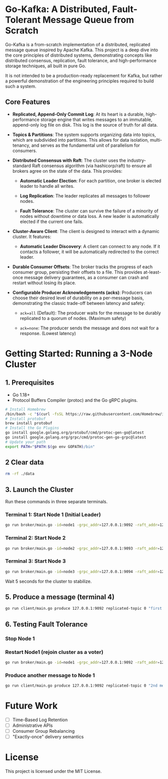 # Go-Kafka: A Distributed, Fault-Tolerant Message Queue from Scratch
Go-Kafka is a from-scratch implementation of a distributed, replicated message queue inspired by Apache Kafka. This project is a deep dive into the core principles of distributed systems, demonstrating concepts like distributed consensus, replication, fault tolerance, and high-performance storage techniques, all built in pure Go.

It is not intended to be a production-ready replacement for Kafka, but rather a powerful demonstration of the engineering principles required to build such a system.

## Core Features
- **Replicated, Append-Only Commit Log**: At its heart is a durable, high-performance storage engine that writes messages to an immutable, append-only log file on disk. This log is the source of truth for all data.

- **Topics & Partitions**: The system supports organizing data into topics, which are subdivided into partitions. This allows for data isolation, multi-tenancy, and serves as the fundamental unit of parallelism for consumers.

- **Distributed Consensus with Raft**: The cluster uses the industry-standard Raft consensus algorithm (via hashicorp/raft) to ensure all brokers agree on the state of the data. This provides:

  - **Automatic Leader Election**: For each partition, one broker is elected leader to handle all writes.

  - **Log Replication**: The leader replicates all messages to follower nodes.

  - **Fault Tolerance**: The cluster can survive the failure of a minority of nodes without downtime or data loss. A new leader is automatically elected if the current one fails.

- **Cluster-Aware Client**: The client is designed to interact with a dynamic cluster. It features:

  - **Automatic Leader Discovery**: A client can connect to any node. If it contacts a follower, it will be automatically redirected to the correct leader.

- **Durable Consumer Offsets**: The broker tracks the progress of each consumer group, persisting their offsets to a file. This provides at-least-once message delivery guarantees, as a consumer can crash and restart without losing its place.

- **Configurable Producer Acknowledgements (acks)**: Producers can choose their desired level of durability on a per-message basis, demonstrating the classic trade-off between latency and safety:

  - `ack=all` (Default): The producer waits for the message to be durably replicated to a quorum of nodes. (Maximum safety)

  - `ack=none`: The producer sends the message and does not wait for a response. (Lowest latency)

# Getting Started: Running a 3-Node Cluster
## 1. Prerequisites
- Go 1.18+
- Protocol Buffers Compiler (protoc) and the Go gRPC plugins.

```bash
# Install Homebrew
/bin/bash -c "$(curl -fsSL https://raw.githubusercontent.com/Homebrew/install/HEAD/install.sh)"
# Install protobuf
brew install protobuf
# Install the Go Plugins
go install google.golang.org/protobuf/cmd/protoc-gen-go@latest
go install google.golang.org/grpc/cmd/protoc-gen-go-grpc@latest
# Update your path
export PATH="$PATH:$(go env GOPATH)/bin"
```

## 2 Clear data
```bash
rm -rf ./data
```
## 3. Launch the Cluster
Run these commands in three separate terminals.

### Terminal 1: Start Node 1 (Initial Leader)
```bash
go run broker/main.go -id=node1 -grpc_addr=127.0.0.1:9092 -raft_addr=127.0.0.1:19092
```

### Terminal 2: Start Node 2
```bash
go run broker/main.go -id=node2 -grpc_addr=127.0.0.1:9093 -raft_addr=127.0.0.1:19093 -join_addr=127.0.0.1:9092
```
### Terminal 3: Start Node 3
```bash
go run broker/main.go -id=node3 -grpc_addr=127.0.0.1:9094 -raft_addr=127.0.0.1:19094 -join_addr=127.0.0.1:9093
```

Wait 5 seconds for the cluster to stabilize.

## 5. Produce a message (terminal 4)
```bash
go run client/main.go produce 127.0.0.1:9092 replicated-topic 0 "first message"
```

## 6. Testing Fault Tolerance
### Stop Node 1
### Restart Node1 (rejoin cluster as a voter)
```bash
go run broker/main.go -id=node1 -grpc_addr=127.0.0.1:9092 -raft_addr=127.0.0.1:19092 -join_addr=127.0.0.1:9093
```
### Produce another message to Node 1
```bash
go run client/main.go produce 127.0.0.1:9092 replicated-topic 0 "2nd message"
```

# Future Work
- [ ] Time-Based Log Retention
- [ ] Administrative APIs
- [ ] Consumer Group Rebalancing 
- [ ] "Exactly-once" delivery semantics
# License
This project is licensed under the MIT License.